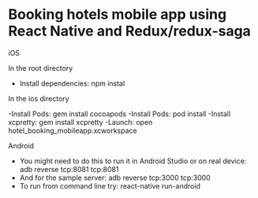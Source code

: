 # Booking hotels mobile app using React Native and Redux/redux-saga

iOS

In the root directory

- Install dependencies: npm instal

In the ios directory

-Install Pods: gem install cocoapods
-Install Pods: pod install
-Install xcpretty: gem install xcpretty
-Launch: open hotel_booking_mobileapp.xcworkspace

Android

- You might need to do this to run it in Android Studio or on real device: adb reverse tcp:8081 tcp:8081
- And for the sample server: adb reverse tcp:3000 tcp:3000
- To run from command line try: react-native run-android
